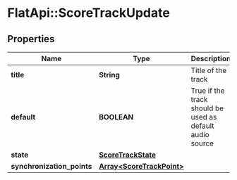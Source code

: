 # FlatApi::ScoreTrackUpdate

## Properties
Name | Type | Description | Notes
------------ | ------------- | ------------- | -------------
**title** | **String** | Title of the track | [optional] 
**default** | **BOOLEAN** | True if the track should be used as default audio source | [optional] 
**state** | [**ScoreTrackState**](ScoreTrackState.md) |  | [optional] 
**synchronization_points** | [**Array&lt;ScoreTrackPoint&gt;**](ScoreTrackPoint.md) |  | [optional] 


